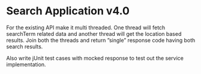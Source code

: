 # Search Application v4.0

For the existing API make it multi threaded. One thread will fetch searchTerm related data and another thread will get the location based results. Join both the threads and return ”single” response code having both search results.

Also write jUnit test cases with mocked response to test out the service implementation.
